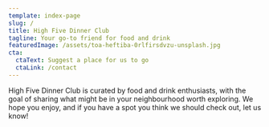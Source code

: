 ```yaml
---
template: index-page
slug: /
title: High Five Dinner Club
tagline: Your go-to friend for food and drink
featuredImage: /assets/toa-heftiba-0rlfirsdvzu-unsplash.jpg
cta:
  ctaText: Suggest a place for us to go
  ctaLink: /contact
---
```


High Five Dinner Club is curated by food and drink enthusiasts, with the goal of sharing what might be in your neighbourhood worth exploring. We hope you enjoy, and if you have a spot you think we should check out, let us know!
